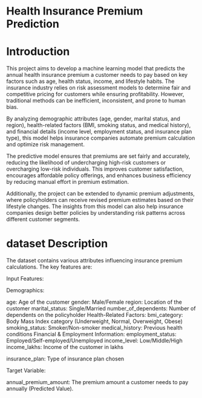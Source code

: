 # Health Insurance Premium Prediction
# Introduction
This project aims to develop a machine learning model that predicts the annual health insurance premium a customer needs to pay based on key factors such as age, health status, income, and lifestyle habits. The insurance industry relies on risk assessment models to determine fair and competitive pricing for customers while ensuring profitability. However, traditional methods can be inefficient, inconsistent, and prone to human bias.

By analyzing demographic attributes (age, gender, marital status, and region), health-related factors (BMI, smoking status, and medical history), and financial details (income level, employment status, and insurance plan type), this model helps insurance companies automate premium calculation and optimize risk management.

The predictive model ensures that premiums are set fairly and accurately, reducing the likelihood of undercharging high-risk customers or overcharging low-risk individuals. This improves customer satisfaction, encourages affordable policy offerings, and enhances business efficiency by reducing manual effort in premium estimation.

Additionally, the project can be extended to dynamic premium adjustments, where policyholders can receive revised premium estimates based on their lifestyle changes. The insights from this model can also help insurance companies design better policies by understanding risk patterns across different customer segments.

# dataset Description
The dataset contains various attributes influencing insurance premium calculations. The key features are:

Input Features:

Demographics:

age: Age of the customer
gender: Male/Female
region: Location of the customer
marital_status: Single/Married
number_of_dependents: Number of dependents on the policyholder
Health-Related Factors:
bmi_category: Body Mass Index category (Underweight, Normal, Overweight, Obese)
smoking_status: Smoker/Non-smoker
medical_history: Previous health conditions
Financial & Employment Information:
employment_status: Employed/Self-employed/Unemployed
income_level: Low/Middle/High
income_lakhs: Income of the customer in lakhs

insurance_plan: Type of insurance plan chosen

Target Variable:

annual_premium_amount: The premium amount a customer needs to pay annually (Predicted Value).








